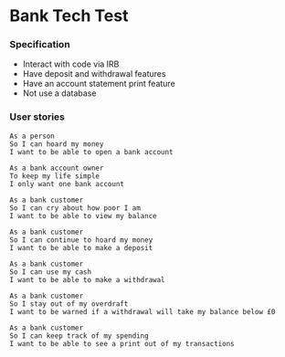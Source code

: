 # Bank Tech Test

### Specification

- Interact with code via IRB
- Have deposit and withdrawal features
- Have an account statement print feature
- Not use a database

### User stories

```
As a person
So I can hoard my money
I want to be able to open a bank account

As a bank account owner
To keep my life simple
I only want one bank account

As a bank customer
So I can cry about how poor I am
I want to be able to view my balance

As a bank customer
So I can continue to hoard my money
I want to be able to make a deposit

As a bank customer
So I can use my cash
I want to be able to make a withdrawal

As a bank customer
So I stay out of my overdraft
I want to be warned if a withdrawal will take my balance below £0

As a bank customer
So I can keep track of my spending
I want to be able to see a print out of my transactions

```
